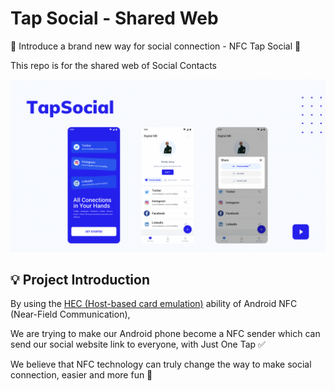 # Tap Social - Shared Web

🔗 Introduce a brand new way for social connection - NFC Tap Social 🎉

This repo is for the shared web of Social Contacts

<img src="/banner.png" alt="banner" />

## 💡 Project Introduction

By using the [HEC (Host-based card emulation)](https://developer.android.com/guide/topics/connectivity/nfc/hce) ability of Android NFC (Near-Field Communication),

We are trying to make our Android phone become a NFC sender which can send our social website link to everyone, with Just One Tap ✅

We believe that NFC technology can truly change the way to make social connection, easier and more fun 🥳